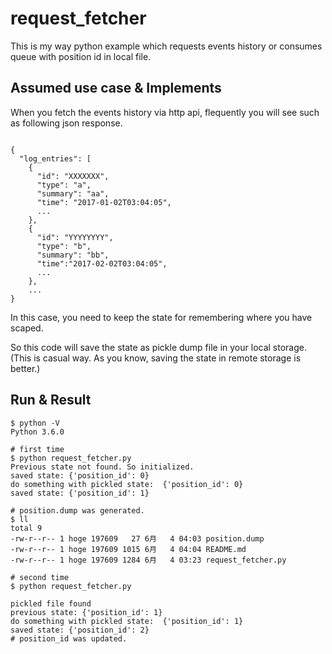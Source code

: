 # request_fetcher
This is my way python example which requests events history or consumes queue with position id in local file.

## Assumed use case & Implements
When you fetch the events history via http api, flequently you will see such as following json response.

```

{
  "log_entries": [
    {
      "id": "XXXXXXX",
      "type": "a",
      "summary": "aa",
      "time": "2017-01-02T03:04:05",
      ...
    },
    {
      "id": "YYYYYYYY",
      "type": "b",
      "summary": "bb",
      "time":"2017-02-02T03:04:05",
      ...
    },
    ...
}

```

In this case, you need to keep the state for remembering where you have scaped.


So this code will save the state as pickle dump file in your local storage. 
(This is casual way. As you know, saving the state in remote storage is better.)

## Run & Result

```
$ python -V
Python 3.6.0

# first time
$ python request_fetcher.py
Previous state not found. So initialized.
saved state: {'position_id': 0}
do something with pickled state:  {'position_id': 0}
saved state: {'position_id': 1}

# position.dump was generated.
$ ll
total 9
-rw-r--r-- 1 hoge 197609   27 6月   4 04:03 position.dump
-rw-r--r-- 1 hoge 197609 1015 6月   4 04:04 README.md
-rw-r--r-- 1 hoge 197609 1284 6月   4 03:23 request_fetcher.py

# second time
$ python request_fetcher.py

pickled file found
previous state: {'position_id': 1}
do something with pickled state:  {'position_id': 1}
saved state: {'position_id': 2}
# position_id was updated.


```

